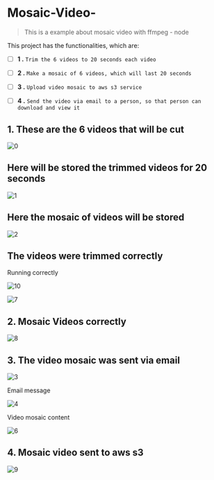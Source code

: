 # Mosaic-Video-
> This is a example about mosaic video with ffmpeg - node

This project has the functionalities, which are:

- [ ] **1 .**  `Trim the 6 videos to 20 seconds each video`

- [ ] **2 .**  `Make a mosaic of 6 videos, which will last 20 seconds`

- [ ] **3 .**  `Upload video mosaic to aws s3 service`

- [ ] **4 .**  `Send the video via email to a person, so that person can download and view it`


## 1. These are the 6 videos that will be cut

![0](https://user-images.githubusercontent.com/39449321/77015972-5d2acc80-6944-11ea-84fc-0ad184d34a8a.PNG)
## Here will be stored the trimmed videos for 20 seconds

![1](https://user-images.githubusercontent.com/39449321/77015973-5d2acc80-6944-11ea-8ddc-89c989e44888.PNG)

## Here the mosaic of videos will be stored

![2](https://user-images.githubusercontent.com/39449321/77015974-5d2acc80-6944-11ea-9004-2c946598507c.PNG)

## The videos were trimmed correctly

Running correctly

![10](https://user-images.githubusercontent.com/39449321/77016801-c3b0ea00-6946-11ea-908d-2e5a23c9bb18.PNG)

![7](https://user-images.githubusercontent.com/39449321/77015968-5bf99f80-6944-11ea-8465-bf73425840d6.PNG)


## 2. Mosaic Videos correctly

![8](https://user-images.githubusercontent.com/39449321/77015970-5c923600-6944-11ea-914f-1d5673263359.PNG)

## 3. The video mosaic was sent via email
![3](https://user-images.githubusercontent.com/39449321/77015975-5dc36300-6944-11ea-88e0-3438753f4ab8.PNG)

Email message

![4](https://user-images.githubusercontent.com/39449321/77015954-54d29180-6944-11ea-8786-a9d7694d075c.PNG)

Video mosaic content

![6](https://user-images.githubusercontent.com/39449321/77015955-556b2800-6944-11ea-970f-922d87783675.PNG)

## 4. Mosaic video sent to aws s3

![9](https://user-images.githubusercontent.com/39449321/77015971-5c923600-6944-11ea-9c69-32688e8bd4ab.PNG)


